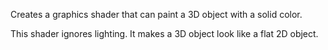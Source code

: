 Creates a graphics shader that can paint a 3D object with a solid color.

This shader ignores lighting. It makes a 3D object look like a flat 2D object.
